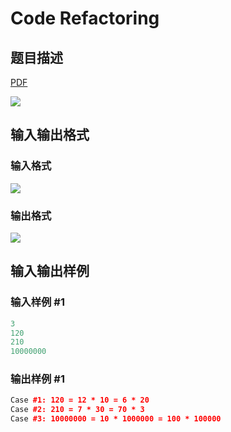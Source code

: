 # Code Refactoring

## 题目描述

[problemUrl]: https://uva.onlinejudge.org/index.php?option=com_onlinejudge&Itemid=8&category=20&page=show_problem&problem=1820

[PDF](https://uva.onlinejudge.org/external/108/p10879.pdf)

![](https://cdn.luogu.com.cn/upload/vjudge_pic/UVA10879/099082df4a73751e00a19aa91b74b5b0021ef72a.png)

## 输入输出格式

### 输入格式

![](https://cdn.luogu.com.cn/upload/vjudge_pic/UVA10879/aed619f304f033ab602ae3476e0b5be9c3e3f56d.png)

### 输出格式

![](https://cdn.luogu.com.cn/upload/vjudge_pic/UVA10879/98a116ee80c85fc36194fb28542ec2a5a2ddc753.png)

## 输入输出样例

### 输入样例 #1

```cpp
3
120
210
10000000
```


### 输出样例 #1

```cpp
Case #1: 120 = 12 * 10 = 6 * 20
Case #2: 210 = 7 * 30 = 70 * 3
Case #3: 10000000 = 10 * 1000000 = 100 * 100000
```


